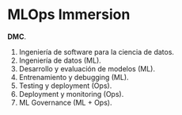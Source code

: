 # **MLOps Immersion**

**DMC**.

1. Ingeniería de software para la ciencia de datos.
2. Ingeniería de datos (ML).
3. Desarrollo y evaluación de modelos (ML).
4. Entrenamiento y debugging (ML).
5. Testing y deployment (Ops).
6. Deployment y monitoring (Ops).
7. ML Governance (ML + Ops).
